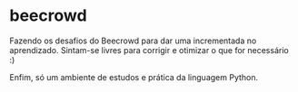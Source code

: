 # beecrowd
Fazendo os desafios do Beecrowd para dar uma incrementada no aprendizado. 
Sintam-se livres para corrigir e otimizar o que for necessário :)

Enfim, só um ambiente de estudos e prática da linguagem Python. 
